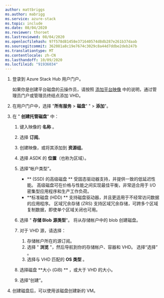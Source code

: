 ```yaml
---
author: mattbriggs
ms.author: mabrigg
ms.service: azure-stack
ms.topic: include
ms.date: 08/04/2020
ms.reviewer: thoroet
ms.lastreviewed: 08/04/2020
ms.openlocfilehash: 97f578d81458e371640574d8db287e261b37daab
ms.sourcegitcommit: 362081a8c19e7674c3029c8a44d7ddbe2deb247b
ms.translationtype: MT
ms.contentlocale: zh-CN
ms.lasthandoff: 10/09/2020
ms.locfileid: "91936034"
---
```

1. 登录到 Azure Stack Hub 用户门户。

    如果你是创建平台磁盘的云操作员，请按照 [添加平台映像](../operator/azure-stack-add-vm-image.md#add-a-platform-image) 中的说明，通过管理员门户或管理员终结点添加 VHD。

2. 在用户门户中，选择 "**所有服务**  >  **磁盘**" "  >  **添加**"。

3. 在 " **创建托管磁盘**" 中：

    1. 键入映像的 **名称** 。
    2. 选择 **订阅**。
    3. 创建映像，或将其添加到 **资源组**。
    4. 选择 ASDK 的 **位置**（也称为区域）。
    5. 选择“帐户类型”。
        - ** (SSD) 的高级磁盘 ** 受固态驱动器支持，并提供一致的低延迟性能。 高级磁盘可在价格与性能之间实现最佳平衡，非常适合用于 I/O 密集型应用程序和生产工作负荷。  
        - **标准磁盘 (HDD) ** 支持磁盘驱动器，并且更适用于不经常访问数据的应用程序。 区域冗余存储 (ZRS) 支持区域冗余存储，可跨多个区域复制数据，即使单个区域关闭也可用。

    6. 选择 " **存储 Blob** **源类型**"。 将从存储帐户中的 blob 创建磁盘。
    7. 对于 VHD 源，请选择：
        1. 存储帐户所在的源订阅。
        1. 选择 " **浏览** "，然后导航到你的存储帐户、容器和 VHD。 选择“选择”  。
        1. 选择与 VHD 匹配的 **OS 类型** 。
    8. 选择磁盘 **大小 (GiB) ** ，或大于 VHD 的大小。
    9. 选择“创建”。

4. 创建磁盘后，可以使用该磁盘创建新的 VM。